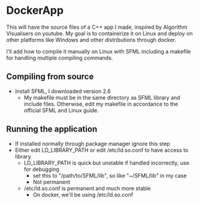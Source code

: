 # DockerApp
This will have the source files of a C++ app I made, inspired by Algorithm Visualisers on youtube.
My goal is to containerize it on Linux and deploy on other platforms like Windows and other distributions through docker. 

I'll add how to compile it manually on Linux with SFML including a makefile for handling multiple compiling commands.

## Compiling from source

- Install SFML, I downloaded version 2.6
  * My makefile must be in the same directory as SFML library and include files. Otherwise, edit my makefile
    in accordance to the official SFML and Linux guide.

## Running the application

- If installed normally through package manager ignore this step
- Either edit LD_LIBRARY_PATH or edit /etc/ld.so.conf to have access to library
  * LD_LIBRARY_PATH is quick but unstable if handled incorrectly, use for debugging
    - set this to "/path/to/SFML/lib", so like "~/SFML/lib" in my case
    - Not permanent
  * /etc/ld.so.conf is permanent and much more stable
    -  On docker, we'll be using /etc/ld.so.conf


###
